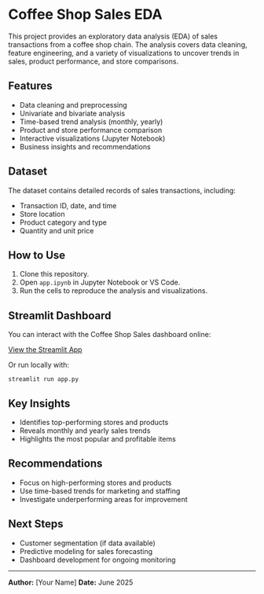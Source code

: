 # Coffee Shop Sales EDA

This project provides an exploratory data analysis (EDA) of sales transactions from a coffee shop chain. The analysis covers data cleaning, feature engineering, and a variety of visualizations to uncover trends in sales, product performance, and store comparisons.

## Features
- Data cleaning and preprocessing
- Univariate and bivariate analysis
- Time-based trend analysis (monthly, yearly)
- Product and store performance comparison
- Interactive visualizations (Jupyter Notebook)
- Business insights and recommendations

## Dataset
The dataset contains detailed records of sales transactions, including:
- Transaction ID, date, and time
- Store location
- Product category and type
- Quantity and unit price

## How to Use
1. Clone this repository.
2. Open `app.ipynb` in Jupyter Notebook or VS Code.
3. Run the cells to reproduce the analysis and visualizations.

## Streamlit Dashboard
You can interact with the Coffee Shop Sales dashboard online:

[View the Streamlit App](https://coffee-sales.streamlit.app/)

Or run locally with:
```
streamlit run app.py
```

## Key Insights
- Identifies top-performing stores and products
- Reveals monthly and yearly sales trends
- Highlights the most popular and profitable items

## Recommendations
- Focus on high-performing stores and products
- Use time-based trends for marketing and staffing
- Investigate underperforming areas for improvement

## Next Steps
- Customer segmentation (if data available)
- Predictive modeling for sales forecasting
- Dashboard development for ongoing monitoring

---

**Author:** [Your Name]
**Date:** June 2025
